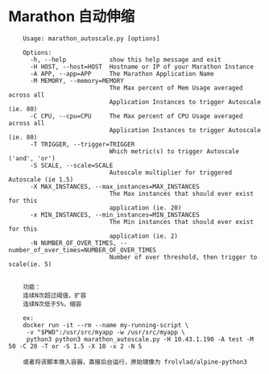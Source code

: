 Marathon 自动伸缩
===================================
        Usage: marathon_autoscale.py [options]

        Options:
          -h, --help            show this help message and exit
          -H HOST, --host=HOST  Hostname or IP of your Marathon Instance
          -A APP, --app=APP     The Marathon Application Name
          -M MEMORY, --memory=MEMORY
                                The Max percent of Mem Usage averaged across all
                                Application Instances to trigger Autoscale (ie. 80)
          -C CPU, --cpu=CPU     The Max percent of CPU Usage averaged across all
                                Application Instances to trigger Autoscale (ie. 80)
          -T TRIGGER, --trigger=TRIGGER
                                Which metric(s) to trigger Autoscale ('and', 'or')
          -S SCALE, --scale=SCALE
                                Autoscale multiplier for triggered Autoscale (ie 1.5)
          -X MAX_INSTANCES, --max_instances=MAX_INSTANCES
                                The Max instances that should ever exist for this
                                application (ie. 20)
          -x MIN_INSTANCES, --min_instances=MIN_INSTANCES
                                The Min instances that should ever exist for this
                                application (ie. 2)
          -N NUMBER_OF_OVER_TIMES, --number_of_over_times=NUMBER_OF_OVER_TIMES
                                Number of over threshold, then trigger to scale(ie. 5)


        功能：
        连续N次超过阈值，扩容
        连续N次低于5%，缩容

        ex:
        docker run -it --rm --name my-running-script \
         -v "$PWD":/usr/src/myapp -w /usr/src/myapp \
         python3 python3 marathon_autoscale.py -H 10.43.1.190 -A test -M 50 -C 20 -T or -S 1.5 -X 10 -x 2 -N 5

        或者将该脚本做入容器，直接后台运行，原始镜像为 frolvlad/alpine-python3